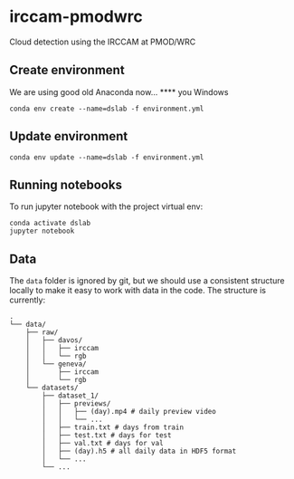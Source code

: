 # irccam-pmodwrc
Cloud detection using the IRCCAM at PMOD/WRC

## Create environment
We are using good old Anaconda now... **** you Windows 
```
conda env create --name=dslab -f environment.yml 
```

## Update environment
```
conda env update --name=dslab -f environment.yml 
```

## Running notebooks
To run jupyter notebook with the project virtual env:
```
conda activate dslab
jupyter notebook
```


## Data
The `data` folder is ignored by git, but we should use a consistent structure
locally to make it easy to work with data in the code. The structure is 
currently:
```
.
└── data/
    ├── raw/
    │   ├── davos/
    │   │   ├── irccam
    │   │   └── rgb
    │   └── geneva/
    │       ├── irccam
    │       └── rgb
    └── datasets/
        ├── dataset_1/
        │   ├── previews/
        │   │   ├── (day).mp4 # daily preview video
        │   │   └── ...
        │   ├── train.txt # days from train
        │   ├── test.txt # days for test
        │   ├── val.txt # days for val
        │   ├── (day).h5 # all daily data in HDF5 format
        │   └── ...
        └── ...
```
